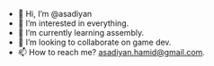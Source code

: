 - 👋 Hi, I’m @asadiyan
- 👀 I’m interested in everything.
- 🌱 I’m currently learning assembly.
- 💞️ I’m looking to collaborate on game dev.
- 📫 How to reach me? asadiyan.hamid@gmail.com.

<!---
asadiyan/asadiyan is a ✨ special ✨ repository because its `README.md` (this file) appears on your GitHub profile.
You can click the Preview link to take a look at your changes.
--->
